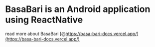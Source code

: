 # BasaBari is an Android application using ReactNative

read more about BasaBari [@https://basa-bari-docs.vercel.app/](https://basa-bari-docs.vercel.app/)
